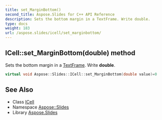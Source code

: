 ```yaml
---
title: set_MarginBottom()
second_title: Aspose.Slides for C++ API Reference
description: Sets the bottom margin in a TextFrame. Write double.
type: docs
weight: 183
url: /aspose.slides/icell/set_marginbottom/
---
```

## ICell::set_MarginBottom(double) method


Sets the bottom margin in a [TextFrame](../../textframe/). Write **double**.

```cpp
virtual void Aspose::Slides::ICell::set_MarginBottom(double value)=0
```

## See Also

* Class [ICell](../)
* Namespace [Aspose::Slides](../../)
* Library [Aspose.Slides](../../../)